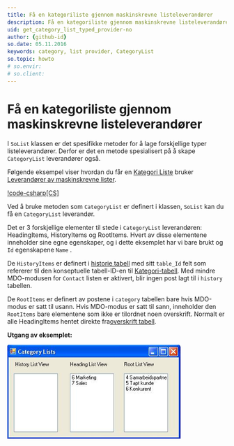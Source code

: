 ```yaml
---
title: Få en kategoriliste gjennom maskinskrevne listeleverandører
description: Få en kategoriliste gjennom maskinskrevne listeleverandører
uid: get_category_list_typed_provider-no
author: {github-id}
so.date: 05.11.2016
keywords: category, list provider, CategoryList
so.topic: howto
# so.envir:
# so.client:
---
```


# Få en kategoriliste gjennom maskinskrevne listeleverandører

I `SoList` klassen er det spesifikke metoder for å lage forskjellige typer listeleverandører. Derfor er det en metode spesialisert på å skape `CategoryList` leverandører også.

Følgende eksempel viser hvordan du får en [Kategori Liste][2] bruker [Leverandører av maskinskrevne lister][1].

[!code-csharp[CS]](includes/get-catlist-typed.cs)

Ved å bruke metoden som `CategoryList` er definert i klassen, `SoList` kan du få en `CategoryList` leverandør.

Det er 3 forskjellige elementer til stede i `CategoryList` leverandøren: HeadingItems, HistoryItems og RootItems. Hvert av disse elementene inneholder sine egne egenskaper, og i dette eksemplet har vi bare brukt og `Id` egenskapene `Name` .

De `HistoryItems` er definert i [historie tabell][1] med sitt `table_Id` felt som refererer til den konseptuelle tabell-ID-en til [Kategori-tabell][4]. Med mindre MDO-modusen for `Contact` listen er aktivert, blir ingen post lagt til i `history` tabellen.

De `RootItems` er  definert av postene i `category` tabellen bare hvis MDO-modus er satt til usann. Hvis MDO-modus er satt til sann, inneholder den `RootItems` bare elementene som ikke er tilordnet noen overskrift. Normalt er alle HeadingItems hentet direkte fra[overskrift tabell][5].

**Utgang av eksemplet:**

![01 -skjermbilde][img1]

<!-- Referenced links -->
[1]: ../../../api/lists/entity/typed-list.md
[2]: ../../category-list.md
[4]: ../../../database/tables/category.md
[5]: ../../../database/tables/heading.md

<!-- Referenced images -->
[img1]: media/image002.jpg
